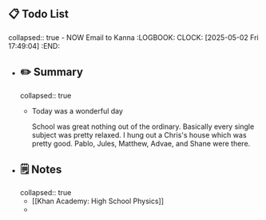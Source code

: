 ## 📋 Todo List
collapsed:: true
	- NOW Email to Kanna
	  :LOGBOOK:
	  CLOCK: [2025-05-02 Fri 17:49:04]
	  :END:
- ##  ✏️ Summary
  collapsed:: true
	- Today was a wonderful day
	  
	  School was great nothing out of the ordinary. Basically every single subject was pretty relaxed. I hung out a Chris's house which was pretty good. Pablo, Jules, Matthew, Advae, and Shane were there.
- ## 🗒️ Notes
  collapsed:: true
	- [[Khan Academy: High School Physics]]
	-
